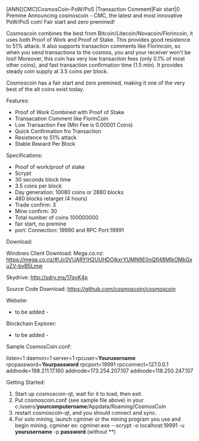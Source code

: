 [ANN][CMC]CosmosCoin-PoW/PoS |Transaction Comment|Fair start|0 Premine
Announcing cosmoscoin - CMC, the latest and most innovative PoW/PoS coin! Fair start and zero premined!

Cosmoscoin combines the best from Bitcoin/Litecoin/Novacoin/Florincoin, it uses both Proof of Work and Proof of Stake. This provides good resistence to 51% attack. It also supports transaction comments like Florincoin, so when you send transactions to the cosmos, you and your receiver won't be lost! Moreover, this coin has very low transaction fees (only 0.1% of most other coins), and fast transaction confirmation time (1.5 min). It provides steady coin supply at 3.5 coins per block.

Cosmoscoin has a fair start and zero premined, making it one of the very best of the alt coins exist today.

Features:
- Proof of Work Combined with Proof of Stake
- Transacation Comment like FlorinCoin
- Low Transaction Fee (Min Fee is 0.00001 Coins)
- Quick Confirmation fro Transaction
- Resistence to 51% attack
- Stable Reward Per Block


Specifications:
- Proof of work/proof of stake 
- Scrypt
- 30 seconds block time
- 3.5 coins per block
- Day generation: 10080 coins or 2880 blocks
- 480 blocks retarget (4 hours)
- Trade confirm: 3
- Mine confirm: 30
- Total number of coins 100000000 
- fair start, no premine
- port: Connection: 19990 and RPC Port:19991 


Download:

Windows Client Download:
Mega.co.nz:
https://mega.co.nz/#!Jc0VUARY!H2UUHDOjkxrYUMN9E0nQfl48MlkOMkGxuZV-byB5Lmw


Skydrive:
http://sdrv.ms/17qvK4p


Source Code Download:
https://github.com/cosmoscoin/cosmoscoin


Website:
- to be added -

Blockchain Explorer:
- to be added -


Sample CosmosCoin.conf:

listen=1
daemon=1
server=1
rpcuser=**Yourusername**
rpcpassword=**Yourpassword**
rpcport=19991
rpcconnect=127.0.0.1
addnode=198.211.17.160
addnode=173.254.207.107
addnode=118.250.247.107



Getting Started:

1. Start up cosmoscoin-qt, wait for it to load, then exit.
2. Put cosmoscoin.conf (see sample file above) in your c:/users/**yourcomputername**/Appdata/Roaming/CosmosCoin
3. restart cosmoscoin-qt, and you should connect and sync.
4. For solo mining, launch cgminer or the mining program you use and begin mining.
      cgminer ex: cgminer.exe --scrypt -o localhost:19991 -u **yourusername** -p **password** (without **)